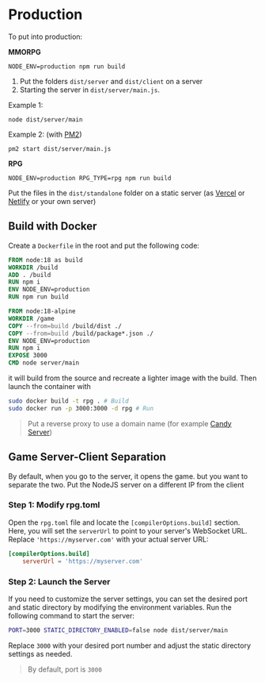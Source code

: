 # Production

To put into production:

**MMORPG**

`NODE_ENV=production npm run build`

1. Put the folders `dist/server` and `dist/client` on a server
2. Starting the server in `dist/server/main.js`.

Example 1:

`node dist/server/main`

Example 2: (with [PM2](https://pm2.keymetrics.io))

`pm2 start dist/server/main.js`

**RPG**

`NODE_ENV=production RPG_TYPE=rpg npm run build`

Put the files in the `dist/standalone` folder on a static server (as [Vercel](https://vercel.com) or [Netlify](https://www.netlify.com) or your own server)

## Build with Docker

Create a `Dockerfile` in the root and put the following code:

```dockerfile
FROM node:18 as build
WORKDIR /build
ADD . /build
RUN npm i
ENV NODE_ENV=production
RUN npm run build

FROM node:18-alpine
WORKDIR /game
COPY --from=build /build/dist ./
COPY --from=build /build/package*.json ./
ENV NODE_ENV=production
RUN npm i
EXPOSE 3000
CMD node server/main
```

it will build from the source and recreate a lighter image with the build. Then launch the container with

```bash
sudo docker build -t rpg . # Build
sudo docker run -p 3000:3000 -d rpg # Run
```

> Put a reverse proxy to use a domain name (for example [Candy Server](https://caddyserver.com))

## Game Server-Client Separation

By default, when you go to the server, it opens the game. but you want to separate the two. Put the NodeJS server on a different IP from the client

### Step 1: Modify rpg.toml

Open the `rpg.toml` file and locate the `[compilerOptions.build]` section. Here, you will set the `serverUrl` to point to your server's WebSocket URL. Replace `'https://myserver.com'` with your actual server URL:

```toml
[compilerOptions.build]
    serverUrl = 'https://myserver.com'
```

### Step 2: Launch the Server

If you need to customize the server settings, you can set the desired port and static directory by modifying the environment variables. Run the following command to start the server:

```bash
PORT=3000 STATIC_DIRECTORY_ENABLED=false node dist/server/main
```

Replace `3000` with your desired port number and adjust the static directory settings as needed.

> By default, port is `3000`